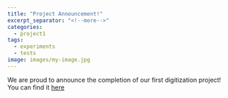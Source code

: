 ```yaml
---
title: "Project Announcement!"
excerpt_separator: "<!--more-->"
categories:
  - project1
tags:
  - experiments
  - tests
image: images/my-image.jpg
---
```

We are proud to announce the completion of our first digitization project! You can find it [here](https://fakhufakh-sketch.github.io/portfolio/Digitization/)
